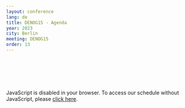 ```yaml
---
layout: conference
lang: de
title: DENOG15 - Agenda
year: 2023
city: Berlin
meeting: DENOG15
order: 13
---
```


<br />
<br />
<br />
<br />
<br />
<pretalx-schedule event-url="https://pretalx.com/denog15/" locale="en" format="list" style="--pretalx-clr-primary: #F9CD00"></pretalx-schedule>
<noscript>
   <div class="pretalx-widget">
        <div class="pretalx-widget-info-message">
            JavaScript is disabled in your browser. To access our schedule without JavaScript,
            please <a target="_blank" href="https://pretalx.com/denog15/schedule/">click here</a>.
        </div>
    </div>
</noscript>
<br />

